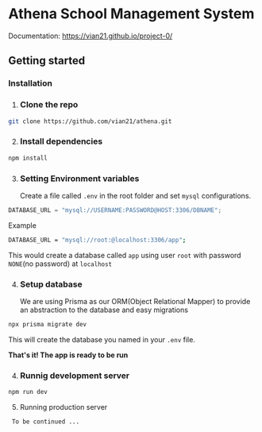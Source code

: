 # Athena School Management System

Documentation: https://vian21.github.io/project-0/

## Getting started

### Installation

1. ### Clone the repo

```sh
git clone https://github.com/vian21/athena.git
```

2. ### Install dependencies

```sh
npm install
```

3. ### Setting Environment variables
    Create a file called `.env` in the root folder and set `mysql` configurations.

```js
DATABASE_URL = "mysql://USERNAME:PASSWORD@HOST:3306/DBNAME";
```

Example

```sh
DATABASE_URL = "mysql://root:@localhost:3306/app";
```

This would create a database called `app` using user `root` with password `NONE`(no password) at `localhost`

4. ### Setup database
    We are using Prisma as our ORM(Object Relational Mapper) to provide an abstraction to the database and easy migrations

```sh
npx prisma migrate dev
```

This will create the database you named in your `.env` file.

**That's it! The app is ready to be run**

4. ### Runnig development server

```sh
npm run dev
```

5. Running production server

```
 To be continued ...
```
